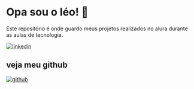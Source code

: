 
# Opa sou o léo! 👋


<p>Este repositório é onde guardo meus projetos realizados no alura durante as aulas de tecnologia.</p>

[![linkedin](https://img.shields.io/badge/linkedin-0A66C2?style=for-the-badge&logo=linkedin&logoColor=white)](https://www.linkedin.com/leonardo-henrique-soares)

## veja meu github

[![github](https://img.shields.io/badge/github-181717?style=for-the-badge&logo=github&logoColor=white)](https://github.com/ssoaresleo)
